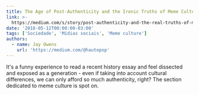 ```yaml
---
title: The Age of Post-Authenticity and the Ironic Truths of Meme Culture
link: >-
  https://medium.com/s/story/post-authenticity-and-the-real-truths-of-meme-culture-f98b24d645a0
date: '2018-05-12T00:00:00-03:00'
tags: ['Sociedade', 'Mídias sociais', 'Meme culture']
authors:
  - name: Jay Owens
    url: 'https://medium.com/@hautepop'
---
```


It's a funny experience to read a recent history essay and feel dissected and exposed as a generation - even if taking into account cultural differences, we can only afford so much authenticity, right? The section dedicated to meme culture is spot on.
